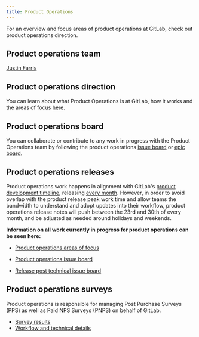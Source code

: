 ```yaml
---
title: Product Operations
---
```


For an overview and focus areas of product operations at GitLab, check out  product operations direction.

## Product operations team

[Justin Farris](https://gitlab.com/justinfarris)

## Product operations direction

You can learn about what Product Operations is at GitLab, how it works and the areas of focus [here](https://about.gitlab.com/direction/product-operations/).

## Product operations board

You can collaborate or contribute to any work in progress with the Product Operations team by following the product operations [issue board](https://gitlab.com/groups/gitlab-com/-/boards/3651029?label_name[]=Product%20Operations) or [epic board](https://gitlab.com/groups/gitlab-com/-/epic_boards/11131?label_name[]=Product%20Operations).

## Product operations releases

Product operations work happens in alignment with GitLab's [product development timeline](https://about.gitlab.com/handbook/engineering/workflow/#product-development-timeline), releasing [every month](https://about.gitlab.com/handbook/engineering/releases/). However, in order to avoid overlap with the product release peak work time and allow teams the bandwidth to understand and adopt updates into their workflow, product operations release notes will push between the 23rd and 30th of every month, and be adjusted as needed around holidays and weekends.

<!-- Removed as the new handbook doesn't support this
**Information on the most recent product operations releases can be seen here:**

- [Product development flow releases](/handbook/product-development-flow/releases/)
- [Product handbook updates](/handbook/product/handbook-updates/)
- [Release post updates](/handbook/marketing/blog/release-posts/process-updates/)
- [Template specific updates](/handbook/product/product-operations/template-updates/)
-->

**Information on all work currently in progress for product operations can be seen here:**

- [Product operations areas of focus](https://about.gitlab.com/direction/product-operations/#product-operations-areas-of-focus)

- [Product operations issue board](https://gitlab.com/groups/gitlab-com/-/boards/3651029?label_name[]=Product%20Operations)
- [Release post technical issue board](https://gitlab.com/gitlab-com/www-gitlab-com/-/boards/3130926?&label_name[]=Release%20Post%3A%3ATech%20Advisor)

## Product operations surveys

Product operations is responsible for managing Post Purchase Surveys (PPS) as well as Paid NPS Surveys (PNPS) on behalf of GitLab.

- [Survey results](/handbook/product/product-operations/surveys/)
- [Workflow and technical details](/handbook/product/product-operations/surveys/workflows/)
